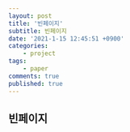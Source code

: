 ```yaml
---
layout: post
title: '빈페이지'
subtitle: 빈페이지
date: '2021-1-15 12:45:51 +0900'
categories:
    - project
tags:
    - paper
comments: true
published: true
---
```


## 빈페이지
